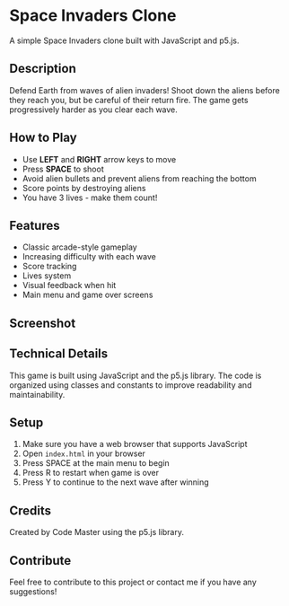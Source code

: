 # Space Invaders Clone

A simple Space Invaders clone built with JavaScript and p5.js.

## Description
Defend Earth from waves of alien invaders! Shoot down the aliens before they reach you, but be careful of their return fire. The game gets progressively harder as you clear each wave.

## How to Play
- Use **LEFT** and **RIGHT** arrow keys to move
- Press **SPACE** to shoot
- Avoid alien bullets and prevent aliens from reaching the bottom
- Score points by destroying aliens
- You have 3 lives - make them count!

## Features
- Classic arcade-style gameplay
- Increasing difficulty with each wave
- Score tracking
- Lives system
- Visual feedback when hit
- Main menu and game over screens

## Screenshot

<!-- Add a screenshot of the game here -->

## Technical Details
This game is built using JavaScript and the p5.js library. The code is organized using classes and constants to improve readability and maintainability.

## Setup
1. Make sure you have a web browser that supports JavaScript
2. Open `index.html` in your browser
3. Press SPACE at the main menu to begin
4. Press R to restart when game is over
5. Press Y to continue to the next wave after winning

## Credits
Created by Code Master using the p5.js library.

## Contribute
Feel free to contribute to this project or contact me if you have any suggestions!
